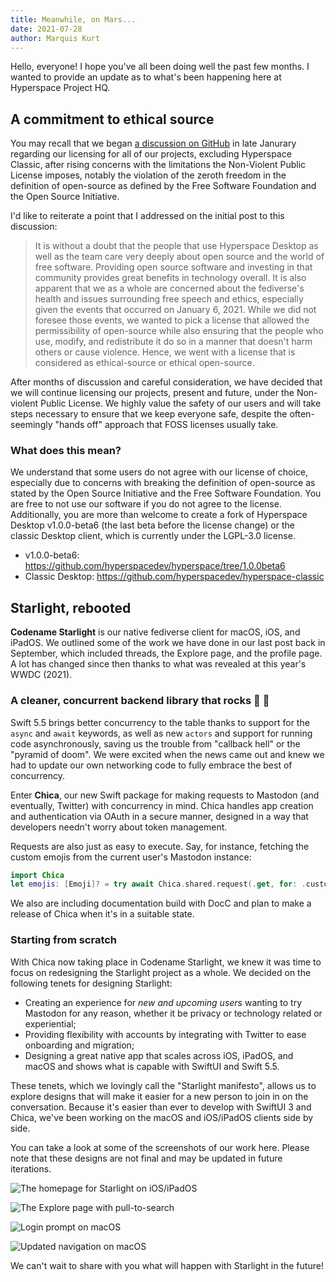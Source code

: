 ```yaml
---
title: Meanwhile, on Mars...
date: 2021-07-28
author: Marquis Kurt
---
```


Hello, everyone! I hope you've all been doing well the past few months. I wanted to provide an 
update as to what's been happening here at Hyperspace Project HQ.

## A commitment to ethical source

You may recall that we began [a discussion on GitHub][gh-discussion] in late Janurary regarding
our licensing for all of our projects, excluding Hyperspace Classic, after rising concerns with the
limitations the Non-Violent Public License imposes, notably the violation of the zeroth freedom in
the definition of open-source as defined by the Free Software Foundation and the Open Source
Initiative.

I'd like to reiterate a point that I addressed on the initial post to this discussion:

> It is without a doubt that the people that use Hyperspace Desktop as well as the team care very 
> deeply about open source and the world of free software. Providing open source software and 
> investing in that community provides great benefits in technology overall. It is also apparent 
> that we as a whole are concerned about the fediverse's health and issues surrounding free speech 
> and ethics, especially given the events that occurred on January 6, 2021. While we did not foresee
> those events, we wanted to pick a license that allowed the permissibility of open-source while
> also ensuring that the people who use, modify, and redistribute it do so in a manner that doesn't
> harm others or cause violence. Hence, we went with a license that is considered as ethical-source
> or ethical open-source. 

After months of discussion and careful consideration, we have decided that we will continue
licensing our projects, present and future, under the Non-violent Public License. We highly value
the safety of our users and will take steps necessary to ensure that we keep everyone safe, despite
the often-seemingly "hands off" approach that FOSS licenses usually take.

### What does this mean?

We understand that some users do not agree with our license of choice, especially due to concerns
with breaking the definition of open-source as stated by the Open Source Initiative and the Free
Software Foundation. You are free to not use our software if you do not agree to the license.
Additionally, you are more than welcome to create a fork of Hyperspace Desktop v1.0.0-beta6 (the
last beta before the license change) or the classic Desktop client, which is currently under the 
LGPL-3.0 license.

- v1.0.0-beta6: https://github.com/hyperspacedev/hyperspace/tree/1.0.0beta6
- Classic Desktop: https://github.com/hyperspacedev/hyperspace-classic

## Starlight, rebooted

**Codename Starlight** is our native fediverse client for macOS, iOS, and iPadOS. We outlined some
of the work we have done in our last post back in September, which included threads, the Explore
page, and the profile page. A lot has changed since then thanks to what was revealed at this year's
WWDC (2021).

### A cleaner, concurrent backend library that rocks 🐤 🎸

Swift 5.5 brings better concurrency to the table thanks to support for the `async` and `await`
keywords, as well as new `actors` and support for running code asynchronously, saving us the
trouble from "callback hell" or the "pyramid of doom". We were excited when the news came out and
knew we had to update our own networking code to fully embrace the best of concurrency.

Enter **Chica**, our new Swift package for making requests to Mastodon (and eventually, Twitter)
with concurrency in mind. Chica handles app creation and authentication via OAuth in a secure
manner, designed in a way that developers needn't worry about token management.

Requests are also just as easy to execute. Say, for instance, fetching the custom emojis from the
current user's Mastodon instance:

```swift
import Chica
let emojis: [Emoji]? = try await Chica.shared.request(.get, for: .customEmojis)

```

We also are including documentation build with DocC and plan to make a release of Chica when it's in
a suitable state.

### Starting from scratch

With Chica now taking place in Codename Starlight, we knew it was time to focus on redesigning the
Starlight project as a whole. We decided on the following tenets for designing Starlight:

- Creating an experience for *new and upcoming users* wanting to try Mastodon for any reason, 
  whether it be privacy or technology related or experiential;
- Providing flexibility with accounts by integrating with Twitter to ease onboarding and migration;
- Designing a great native app that scales across iOS, iPadOS, and macOS and shows what is capable 
  with SwiftUI and Swift 5.5.

These tenets, which we lovingly call the "Starlight manifesto", allows us to explore designs that
will make it easier for a new person to join in on the conversation. Because it's easier than ever
to develop with SwiftUI 3 and Chica, we've been working on the macOS and iOS/iPadOS clients side by
side.

You can take a look at some of the screenshots of our work here. Please note that these designs are
not final and may be updated in future iterations.

![The homepage for Starlight on iOS/iPadOS](/assets/images/press/sr1-2021-07-28.png)

![The Explore page with pull-to-search](/assets/images/press/sr2-2021-07-28.png)

![Login prompt on macOS](/assets/images/press/sr3-2021-07-28.png)

![Updated navigation on macOS](/assets/images/press/sr4-2021-07-28.png)

We can't wait to share with you what will happen with Starlight in the future!

[gh-discussion]: https://github.com/hyperspacedev/project/discussions/3